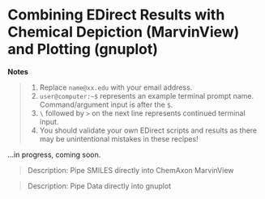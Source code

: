 # Combining EDirect Results with Chemical Depiction (MarvinView) and Plotting (gnuplot)

**Notes**

> 1. Replace `name@xx.edu` with your email address.
> 2. `user@computer:~$` represents an example terminal prompt name. Command/argument input is after the `$`.
> 3. `\` followed by `>` on the next line represents continued terminal input.
> 4. You should validate your own EDirect scripts and results as there may be unintentional mistakes in these recipes!

...in progress, coming soon.



> Description: Pipe SMILES directly into ChemAxon MarvinView




> Description: Pipe Data directly into gnuplot
